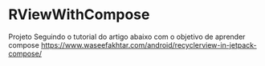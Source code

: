 # RViewWithCompose

Projeto Seguindo o tutorial do artigo abaixo com o objetivo de aprender compose 
https://www.waseefakhtar.com/android/recyclerview-in-jetpack-compose/
